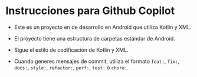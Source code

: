 # Instrucciones para Github Copilot

- Este es un proyecto en de desarrollo en Android que utiliza Kotlin y XML.

- El proyecto tiene una estructura de carpetas estándar de Android.

- Sigue el estilo de codificación de Kotlin y XML.

- Cuando generes mensajes de commit, utiliza el formato
  `feat:`, `fix:`, `docs:`, `style:`, `refactor:`, `perf:`, `test:` o `chore:`.
